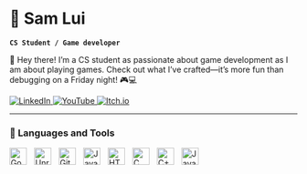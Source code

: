 # 🐉 Sam Lui

**`CS Student / Game developer`**

👋 Hey there! I’m a CS student as passionate about game development as I am about playing games. Check out what I’ve crafted—it’s more fun than debugging on a Friday night! 🎮💻

<p align="left">
   <!-- Link to your LinkedIn profile for professional networking -->
   <a href="https://www.linkedin.com/in/sam-uoa/">
      <img alt="LinkedIn" src="https://img.shields.io/badge/-Connect-0077B5?style=for-the-badge&logo=linkedin&logoColor=white"/>
   </a>
   <!-- Link to your YouTube channel -->
   <a href="https://www.youtube.com/@xHamsu">
      <img alt="YouTube" src="https://img.shields.io/badge/-Subscribe-FF0000?style=for-the-badge&logo=youtube&logoColor=white"/>
   </a>
   <!-- Link to your Itch.io page for showcasing your game development projects -->
   <a href="https://hamsu-dev.itch.io/">
      <img alt="Itch.io" src="https://img.shields.io/badge/-Play%20My%20Games-FA5C5C?style=for-the-badge&logo=itch-dot-io&labelColor=BA3B46&logoColor=white"/>
   </a>
</p>


---

### 🧰 Languages and Tools

<img align="left" alt="Godot" width="30px" style="padding-right:10px;" src="https://cdn.jsdelivr.net/gh/devicons/devicon/icons/godot/godot-original.svg" />
<img align="left" alt="Unreal Engine" width="30px" style="padding-right:10px;" src="https://cdn.jsdelivr.net/gh/devicons/devicon/icons/unrealengine/unrealengine-original.svg" />
<img align="left" alt="GitHub/Git" width="30px" style="padding-right:10px;" src="https://cdn.jsdelivr.net/gh/devicons/devicon/icons/github/github-original.svg" />
<img align="left" alt="Java" width="30px" style="padding-right:10px;" src="https://cdn.jsdelivr.net/gh/devicons/devicon/icons/java/java-original.svg"/>
<img align="left" alt="HTML/CSS" width="30px" style="padding-right:10px;" src="https://cdn.jsdelivr.net/gh/devicons/devicon/icons/html5/html5-plain.svg" />
<img align="left" alt="C" width="30px" style="padding-right:10px;" src="https://cdn.jsdelivr.net/gh/devicons/devicon/icons/c/c-plain.svg" />
<img align="left" alt="C++" width="30px" style="padding-right:10px;" src="https://cdn.jsdelivr.net/gh/devicons/devicon/icons/cplusplus/cplusplus-line.svg" />
<img align="left" alt="Javascript" width="30px" style="padding-right:10px;" src="https://cdn.jsdelivr.net/gh/devicons/devicon/icons/javascript/javascript-plain.svg" />
<br />

#
